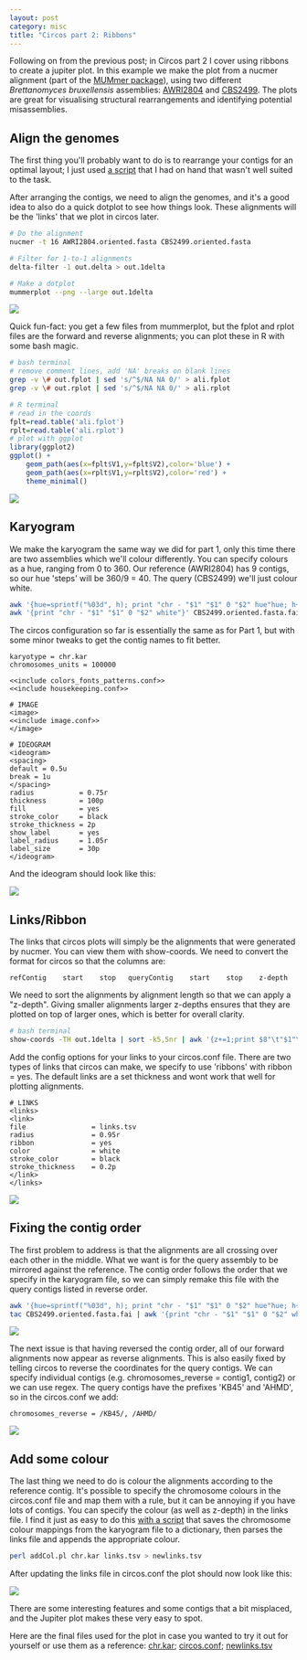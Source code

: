 ```yaml
---
layout: post
category: misc
title: "Circos part 2: Ribbons"
---
```


Following on from the previous post; in Circos part 2 I cover using ribbons to create a jupiter plot.
In this example we make the plot from a nucmer alignment (part of the [MUMmer package](https://github.com/mummer4/mummer)),
using two different _Brettanomyces bruxellensis_ assemblies: 
[AWRI2804](https://www.ncbi.nlm.nih.gov/assembly/GCA_011074885.1) and [CBS2499](https://www.ncbi.nlm.nih.gov/assembly/GCA_000340765.1).
The plots are great for visualising structural rearrangements and identifying potential misassemblies.

## Align the genomes

The first thing you'll probably want to do is to rearrange your contigs for an optimal layout; 
I just used [a script](docs/orient_haplotigs.pl) that I had on hand that wasn't well suited to the task.

After arranging the contigs, we need to align the genomes, and it's a good idea to also do a quick dotplot to see how things look.
These alignments will be the 'links' that we plot in circos later.

```bash
# Do the alignment
nucmer -t 16 AWRI2804.oriented.fasta CBS2499.oriented.fasta

# Filter for 1-to-1 alignments
delta-filter -1 out.delta > out.1delta

# Make a dotplot
mummerplot --png --large out.1delta 
```

![](/assets/images/mummerplot.png)

Quick fun-fact: you get a few files from mummerplot, 
but the fplot and rplot files are the forward and reverse alignments; 
you can plot these in R with some bash magic.

```bash
# bash terminal
# remove comment lines, add 'NA' breaks on blank lines
grep -v \# out.fplot | sed 's/^$/NA NA 0/' > ali.fplot
grep -v \# out.rplot | sed 's/^$/NA NA 0/' > ali.rplot
```

```R
# R terminal
# read in the coords
fplt=read.table('ali.fplot')
rplt=read.table('ali.rplot')
# plot with ggplot
library(ggplot2)
ggplot() + 
    geom_path(aes(x=fplt$V1,y=fplt$V2),color='blue') + 
    geom_path(aes(x=rplt$V1,y=rplt$V2),color='red') + 
    theme_minimal()
```

![](/assets/images/Rdotplot.png)

## Karyogram

We make the karyogram the same way we did for part 1, 
only this time there are two assemblies which we'll colour differently.
You can specify colours as a hue, ranging from 0 to 360. 
Our reference (AWRI2804) has 9 contigs, so our hue 'steps' will be 360/9 = 40.
The query (CBS2499) we'll just colour white.

```bash
awk '{hue=sprintf("%03d", h); print "chr - "$1" "$1" 0 "$2" hue"hue; h+=40;}' AWRI2804.oriented.fasta.fai >  chr.kar
awk '{print "chr - "$1" "$1" 0 "$2" white"}' CBS2499.oriented.fasta.fai >> chr.kar
```

The circos configuration so far is essentially the same as for Part 1, 
but with some minor tweaks to get the contig names to fit better.

```text
karyotype = chr.kar
chromosomes_units = 100000

<<include colors_fonts_patterns.conf>>
<<include housekeeping.conf>>

# IMAGE
<image>
<<include image.conf>>
</image>

# IDEOGRAM
<ideogram>
<spacing>
default = 0.5u
break = 1u
</spacing>
radius           = 0.75r
thickness        = 100p
fill             = yes
stroke_color     = black
stroke_thickness = 2p
show_label       = yes
label_radius     = 1.05r
label_size       = 30p
</ideogram>
```

And the ideogram should look like this:

![](/assets/images/links.ideo.png)


## Links/Ribbon

The links that circos plots will simply be the alignments that were generated by nucmer.
You can view them with show-coords.
We need to convert the format for circos so that the columns are:

`refContig    start    stop   queryContig    start    stop    z-depth`

We need to sort the alignments by alignment length so that we can apply a "z-depth". 
Giving smaller alignments larger z-depths ensures that they are plotted on top of larger ones,
which is better for overall clarity.

```bash
# bash terminal
show-coords -TH out.1delta | sort -k5,5nr | awk '{z+=1;print $8"\t"$1"\t"$2"\t"$9"\t"$3"\t"$4"\tz="z"}' > links.tsv
```

Add the config options for your links to your circos.conf file.
There are two types of links that circos can make,
we specify to use 'ribbons' with ribbon = yes.
The default links are a set thickness and wont work that well for plotting alignments.

```
# LINKS
<links>
<link>
file                = links.tsv
radius              = 0.95r
ribbon              = yes
color               = white
stroke_color        = black
stroke_thickness    = 0.2p
</link>
</links>
```

![](/assets/images/links.init.png)

## Fixing the contig order

The first problem to address is that the alignments are all crossing over each other in the middle.
What we want is for the query assembly to be mirrored against the reference.
The contig order follows the order that we specify in the karyogram file,
so we can simply remake this file with the query contigs listed in reverse order.

```bash
awk '{hue=sprintf("%03d", h); print "chr - "$1" "$1" 0 "$2" hue"hue; h+=40;}' AWRI2804.oriented.fasta.fai >  chr.kar
tac CBS2499.oriented.fasta.fai | awk '{print "chr - "$1" "$1" 0 "$2" white"}' >> chr.kar
```

![](/assets/images/links.chr-fixed.png)

The next issue is that having reversed the contig order,
all of our forward alignments now appear as reverse alignments.
This is also easily fixed by telling circos to reverse the coordinates for the query contigs.
We can specify individual contigs (e.g. chromosomes_reverse = contig1, contig2) or we can use regex.
The query contigs have the prefixes 'KB45' and 'AHMD', so in the circos.conf we add:

```text
chromosomes_reverse = /KB45/, /AHMD/
```

![](/assets/images/links.fixed.png)

## Add some colour

The last thing we need to do is colour the alignments according to the reference contig.
It's possible to specify the chromosome colours in the circos.conf file and map them with a rule,
but it can be annoying if you have lots of contigs.
You can specify the colour (as well as z-depth) in the links file.
I find it just as easy to do this [with a script](/docs/addCol.pl) that saves the chromosome colour mappings from the karyogram file
to a dictionary, then parses the links file and appends the appropriate colour.

```bash
perl addCol.pl chr.kar links.tsv > newlinks.tsv
```
After updating the links file in circos.conf the plot should now look like this:

![](/assets/images/links.final.png)

There are some interesting features and some contigs that a bit misplaced, 
and the Jupiter plot makes these very easy to spot.

Here are the final files used for the plot in case you wanted to try it out for yourself
or use them as a reference: [chr.kar](/docs/chr.kar); [circos.conf](/docs/circos.conf); [newlinks.tsv](/docs/newlinks.tsv)















